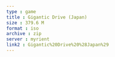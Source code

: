 ```yaml
---
type : game
title : Gigantic Drive (Japan)
size : 379.6 M
format : iso
archive : zip
server : myrient
link2 : Gigantic%20Drive%20%28Japan%29
---
```

